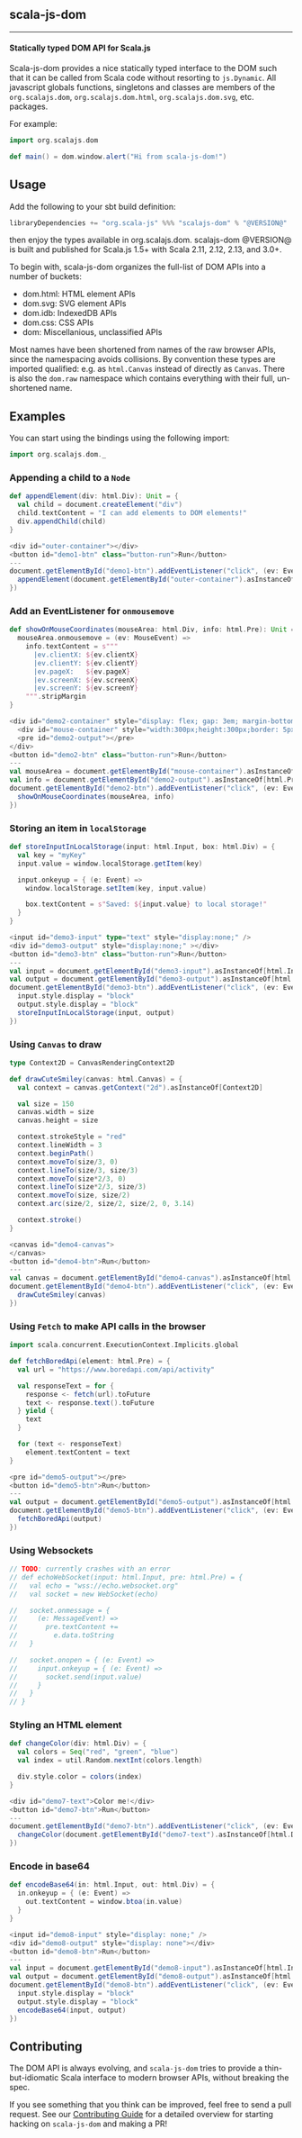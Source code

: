 ## scala-js-dom

---

#### Statically typed DOM API for Scala.js

Scala-js-dom provides a nice statically typed interface to the DOM such that it can be called from Scala code without resorting to `js.Dynamic`.
All javascript globals functions, singletons and classes are members of the `org.scalajs.dom`,
`org.scalajs.dom.html`, `org.scalajs.dom.svg`, etc. packages.

For example:

```scala
import org.scalajs.dom

def main() = dom.window.alert("Hi from scala-js-dom!")
```

## Usage

Add the following to your sbt build definition:

```scala
libraryDependencies += "org.scala-js" %%% "scalajs-dom" % "@VERSION@"
```

then enjoy the types available in org.scalajs.dom. scalajs-dom @VERSION@ is built and published for Scala.js 1.5+ with Scala 2.11, 2.12, 2.13, and 3.0+.

To begin with, scala-js-dom organizes the full-list of DOM APIs into a number of buckets:

- dom.html: HTML element APIs
- dom.svg: SVG element APIs
- dom.idb: IndexedDB APIs
- dom.css: CSS APIs
- dom: Miscellanious, unclassified APIs

Most names have been shortened from names of the raw browser APIs, since the namespacing avoids collisions. By convention these types are imported qualified: e.g. as `html.Canvas` instead of directly as `Canvas`. There is also the `dom.raw` namespace which contains everything with their full, un-shortened name.

## Examples

You can start using the bindings using the following import:

```scala mdoc:js:shared
import org.scalajs.dom._
```

### Appending a child to a `Node`

```scala mdoc:js:shared
def appendElement(div: html.Div): Unit = {
  val child = document.createElement("div")
  child.textContent = "I can add elements to DOM elements!"
  div.appendChild(child)
}
```

```scala mdoc:js:invisible
<div id="outer-container"></div>
<button id="demo1-btn" class="button-run">Run</button>
---
document.getElementById("demo1-btn").addEventListener("click", (ev: Event) => {
  appendElement(document.getElementById("outer-container").asInstanceOf[html.Div])
})
```

### Add an EventListener for `onmousemove`

```scala mdoc:js:shared
def showOnMouseCoordinates(mouseArea: html.Div, info: html.Pre): Unit = {
  mouseArea.onmousemove = (ev: MouseEvent) =>
    info.textContent = s"""
      |ev.clientX: ${ev.clientX}
      |ev.clientY: ${ev.clientY}
      |ev.pageX:   ${ev.pageX}
      |ev.screenX: ${ev.screenX}
      |ev.screenY: ${ev.screenY}
    """.stripMargin
}
```

```scala mdoc:js:invisible
<div id="demo2-container" style="display: flex; gap: 3em; margin-bottom: 1rem;">
  <div id="mouse-container" style="width:300px;height:300px;border: 5px solid black;"></div>
  <pre id="demo2-output"></pre>
</div>
<button id="demo2-btn" class="button-run">Run</button>
---
val mouseArea = document.getElementById("mouse-container").asInstanceOf[html.Div]
val info = document.getElementById("demo2-output").asInstanceOf[html.Pre]
document.getElementById("demo2-btn").addEventListener("click", (ev: Event) => {
  showOnMouseCoordinates(mouseArea, info)
})
```

### Storing an item in `localStorage`

```scala mdoc:js:shared
def storeInputInLocalStorage(input: html.Input, box: html.Div) = {
  val key = "myKey"
  input.value = window.localStorage.getItem(key)

  input.onkeyup = { (e: Event) =>
    window.localStorage.setItem(key, input.value)

    box.textContent = s"Saved: ${input.value} to local storage!"
  }
}
```

```scala mdoc:js:invisible
<input id="demo3-input" type="text" style="display:none;" />
<div id="demo3-output" style="display:none;" ></div>
<button id="demo3-btn" class="button-run">Run</button>
---
val input = document.getElementById("demo3-input").asInstanceOf[html.Input]
val output = document.getElementById("demo3-output").asInstanceOf[html.Div]
document.getElementById("demo3-btn").addEventListener("click", (ev: Event) => {
  input.style.display = "block"
  output.style.display = "block"
  storeInputInLocalStorage(input, output)
})
```

### Using `Canvas` to draw

```scala mdoc:js:shared
type Context2D = CanvasRenderingContext2D

def drawCuteSmiley(canvas: html.Canvas) = {
  val context = canvas.getContext("2d").asInstanceOf[Context2D]

  val size = 150
  canvas.width = size
  canvas.height = size

  context.strokeStyle = "red"
  context.lineWidth = 3
  context.beginPath()
  context.moveTo(size/3, 0)
  context.lineTo(size/3, size/3)
  context.moveTo(size*2/3, 0)
  context.lineTo(size*2/3, size/3)
  context.moveTo(size, size/2)
  context.arc(size/2, size/2, size/2, 0, 3.14)

  context.stroke()
}
```

```scala mdoc:js:invisible
<canvas id="demo4-canvas">
</canvas>
<button id="demo4-btn">Run</button>
---
val canvas = document.getElementById("demo4-canvas").asInstanceOf[html.Canvas]
document.getElementById("demo4-btn").addEventListener("click", (ev: Event) => {
  drawCuteSmiley(canvas)
})
```

### Using `Fetch` to make API calls in the browser

```scala mdoc:js:shared
import scala.concurrent.ExecutionContext.Implicits.global

def fetchBoredApi(element: html.Pre) = {
  val url = "https://www.boredapi.com/api/activity"

  val responseText = for {
    response <- fetch(url).toFuture
    text <- response.text().toFuture
  } yield {
    text
  }

  for (text <- responseText)
    element.textContent = text
}
```

```scala mdoc:js:invisible
<pre id="demo5-output"></pre>
<button id="demo5-btn">Run</button>
---
val output = document.getElementById("demo5-output").asInstanceOf[html.Pre]
document.getElementById("demo5-btn").addEventListener("click", (ev: Event) => {
  fetchBoredApi(output)
})
```

### Using Websockets

```scala mdoc:js
// TODO: currently crashes with an error
// def echoWebSocket(input: html.Input, pre: html.Pre) = {
//   val echo = "wss://echo.websocket.org"
//   val socket = new WebSocket(echo)

//   socket.onmessage = {
//     (e: MessageEvent) =>
//       pre.textContent +=
//         e.data.toString
//   }

//   socket.onopen = { (e: Event) =>
//     input.onkeyup = { (e: Event) =>
//       socket.send(input.value)
//     }
//   }
// }
```

### Styling an HTML element

```scala mdoc:js:shared
def changeColor(div: html.Div) = {
  val colors = Seq("red", "green", "blue")
  val index = util.Random.nextInt(colors.length)

  div.style.color = colors(index)
}
```

```scala mdoc:js:invisible
<div id="demo7-text">Color me!</div>
<button id="demo7-btn">Run</button>
---
document.getElementById("demo7-btn").addEventListener("click", (ev: Event) => {
  changeColor(document.getElementById("demo7-text").asInstanceOf[html.Div])
})
```

### Encode in base64

```scala mdoc:js:shared
def encodeBase64(in: html.Input, out: html.Div) = {
  in.onkeyup = { (e: Event) =>
    out.textContent = window.btoa(in.value)
  }
}
```

```scala mdoc:js:invisible
<input id="demo8-input" style="display: none;" />
<div id="demo8-output" style="display: none"></div>
<button id="demo8-btn">Run</button>
---
val input = document.getElementById("demo8-input").asInstanceOf[html.Input]
val output = document.getElementById("demo8-output").asInstanceOf[html.Div]
document.getElementById("demo8-btn").addEventListener("click", (ev: Event) => {
  input.style.display = "block"
  output.style.display = "block"
  encodeBase64(input, output)
})
```

## Contributing

The DOM API is always evolving, and `scala-js-dom` tries to provide a thin-but-idiomatic Scala interface to modern browser APIs, without breaking the spec.

If you see something that you think can be improved, feel free to send a pull request. See our [Contributing Guide](https://github.com/scala-js/scala-js-dom/blob/main/CONTRIBUTING.md) for a detailed overview for starting hacking on `scala-js-dom` and making a PR!
